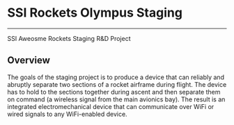 # SSI Rockets Olympus Staging
_______________________________
SSI Aweosme Rockets Staging R&amp;D Project

## Overview
The goals of the staging project is to produce a device that can reliably and abruptly separate two sections of a rocket airframe during flight. The device has to hold to the sections together during ascent and then separate them on command (a wireless signal from the main avionics bay). The result is an integrated electromechanical device that can communicate over WiFi or wired signals to any WiFi-enabled device.
